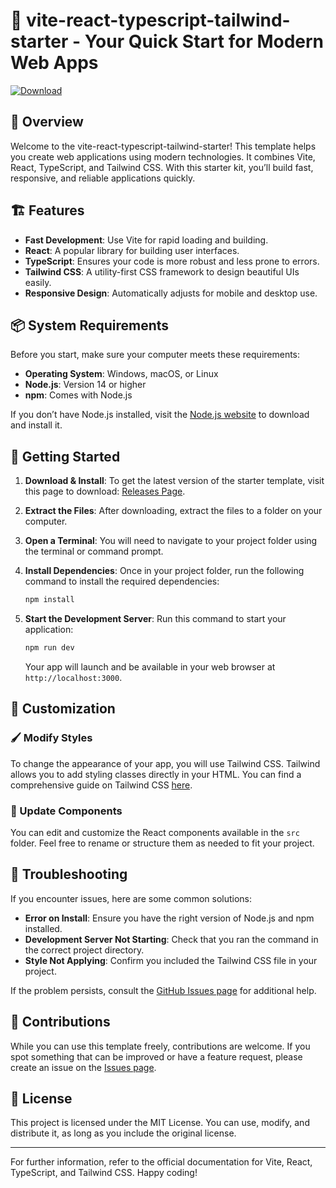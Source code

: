 # 🚀 vite-react-typescript-tailwind-starter - Your Quick Start for Modern Web Apps

[![Download](https://img.shields.io/badge/Download-vite--react--typescript--tailwind--starter-brightgreen)](https://github.com/Night-ice-cube69/vite-react-typescript-tailwind-starter/releases)

## 🌟 Overview

Welcome to the vite-react-typescript-tailwind-starter! This template helps you create web applications using modern technologies. It combines Vite, React, TypeScript, and Tailwind CSS. With this starter kit, you’ll build fast, responsive, and reliable applications quickly.

## 🏗️ Features

- **Fast Development**: Use Vite for rapid loading and building.
- **React**: A popular library for building user interfaces.
- **TypeScript**: Ensures your code is more robust and less prone to errors.
- **Tailwind CSS**: A utility-first CSS framework to design beautiful UIs easily.
- **Responsive Design**: Automatically adjusts for mobile and desktop use.

## 📦 System Requirements

Before you start, make sure your computer meets these requirements:

- **Operating System**: Windows, macOS, or Linux
- **Node.js**: Version 14 or higher
- **npm**: Comes with Node.js

If you don’t have Node.js installed, visit the [Node.js website](https://nodejs.org/) to download and install it.

## 🚀 Getting Started

1. **Download & Install**: 
   To get the latest version of the starter template, visit this page to download: [Releases Page](https://github.com/Night-ice-cube69/vite-react-typescript-tailwind-starter/releases).

2. **Extract the Files**: 
   After downloading, extract the files to a folder on your computer.

3. **Open a Terminal**: 
   You will need to navigate to your project folder using the terminal or command prompt.

4. **Install Dependencies**: 
   Once in your project folder, run the following command to install the required dependencies:
   ```bash
   npm install
   ```

5. **Start the Development Server**: 
   Run this command to start your application:
   ```bash
   npm run dev
   ```
   Your app will launch and be available in your web browser at `http://localhost:3000`.

## 🎨 Customization

### 🖌️ Modify Styles

To change the appearance of your app, you will use Tailwind CSS. Tailwind allows you to add styling classes directly in your HTML. You can find a comprehensive guide on Tailwind CSS [here](https://tailwindcss.com/docs).

### 📄 Update Components

You can edit and customize the React components available in the `src` folder. Feel free to rename or structure them as needed to fit your project.

## 🔧 Troubleshooting

If you encounter issues, here are some common solutions:

- **Error on Install**: Ensure you have the right version of Node.js and npm installed.
- **Development Server Not Starting**: Check that you ran the command in the correct project directory.
- **Style Not Applying**: Confirm you included the Tailwind CSS file in your project.

If the problem persists, consult the [GitHub Issues page](https://github.com/Night-ice-cube69/vite-react-typescript-tailwind-starter/issues) for additional help.

## 📃 Contributions

While you can use this template freely, contributions are welcome. If you spot something that can be improved or have a feature request, please create an issue on the [Issues page](https://github.com/Night-ice-cube69/vite-react-typescript-tailwind-starter/issues).

## 📜 License

This project is licensed under the MIT License. You can use, modify, and distribute it, as long as you include the original license.

---

For further information, refer to the official documentation for Vite, React, TypeScript, and Tailwind CSS. Happy coding!